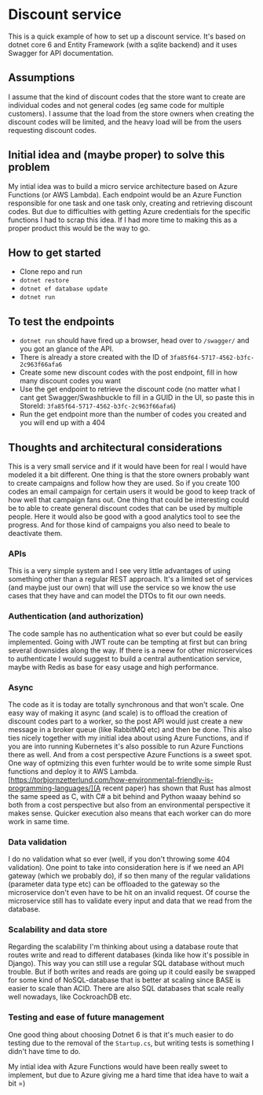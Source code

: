 # Discount service

This is a quick example of how to set up a discount service. It's based on dotnet core 6 and Entity Framework (with a sqlite backend) and it uses Swagger for API documentation.

## Assumptions

I assume that the kind of discount codes that the store want to create are individual codes and not general codes (eg same code for multiple customers).
I assume that the load from the store owners when creating the discount codes will be limited, and the heavy load will be from the users requesting discount codes.

## Initial idea and (maybe proper) to solve this problem

My intial idea was to build a micro service architecture based on Azure Functions (or AWS Lambda). Each endpoint would be an Azure Function responsible for one task and one task only, creating and retrieving discount codes. But due to difficulties with getting Azure credentials for the specific functions I had to scrap this idea. If I had more time to making this as a proper product this would be the way to go.

## How to get started

* Clone repo and run
* `dotnet restore`
* `dotnet ef database update`
* `dotnet run`

## To test the endpoints

* `dotnet run` should have fired up a browser, head over to `/swagger/` and you got an glance of the API.
* There is already a store created with the ID of `3fa85f64-5717-4562-b3fc-2c963f66afa6`
* Create some new discount codes with the post endpoint, fill in how many discount codes you want
* Use the get endpoint to retrieve the discount code (no matter what I cant get Swagger/Swashbuckle to fill in a GUID in the UI, so paste this in StoreId: `3fa85f64-5717-4562-b3fc-2c963f66afa6`)
* Run the get endpoint more than the number of codes you created and you will end up with a 404

## Thoughts and architectural considerations

This is a very small service and if it would have been for real I would have modeled it a bit different. One thing is that the store owners probably want to create campaigns and follow how they are used. So if you create 100 codes an email campaign for certain users it would be good to keep track of how well that campaign fans out.
One thing that could be interesting could be to able to create general discount codes that can be used by multiple people. Here it would also be good with a good analytics tool to see the progress. And for those kind of campaigns you also need to beale to deactivate them.

### APIs

This is a very simple system and I see very little advantages of using something other than a regular REST approach. It's a limited set of services (and maybe just our own) that will use the service so we know the use cases that they have and can model the DTOs to fit our own needs.

### Authentication (and authorization)

The code sample has no authentication what so ever but could be easily implemented. Going with JWT route can be tempting at first but can bring several downsides along the way. If there is a neew for other microservices to authenticate I would suggest to build a central authentication service, maybe with Redis as base for easy usage and high performance.

### Async

The code as it is today are totally synchronous and that won't scale. One easy way of making it async (and scale) is to offload the creation of discount codes part to a worker, so the post API would just create a new message in a broker queue (like RabbitMQ etc) and then be done. This also ties nicely together with my initial idea about using Azure Functions, and if you are into running Kubernetes it's also possible to run Azure Functions there as well. And from a cost perspective Azure Functions is a sweet spot.
One way of optmizing this even furhter would be to write some simple Rust functions and deploy it to AWS Lambda. [https://torbjornzetterlund.com/how-environmental-friendly-is-programming-languages/](A recent paper) has shown that Rust has almost the same speed as C, with C# a bit behind and Python waaay behind so both from a cost perspective but also from an environmental perspective it makes sense. Quicker execution also means that each worker can do more work in same time.

### Data validation

I do no validation what so ever (well, if you don't throwing some 404 validation). One point to take into consideration here is if we need an API gateway (which we probably do), if so then many of the regular validations (parameter data type etc) can be offloaded to the gateway so the microservice don't even have to be hit on an invalid request. Of course the microservice still has to validate every input and data that we read from the database.

### Scalability and data store

Regarding the scalability I'm thinking about using a database route that routes write and read to different databases (kinda like how it's possible in Django). This way you can still use a regular SQL database without much trouble. But if both writes and reads are going up it could easily be swapped for some kind of NoSQL-database that is better at scaling since BASE is easier to scale than ACID. There are also SQL databases that scale really well nowadays, like CockroachDB etc.

### Testing and ease of future management

One good thing about choosing Dotnet 6 is that it's much easier to do testing due to the removal of the `Startup.cs`, but writing tests is something I didn't have time to do.

My intial idea with Azure Functions would have been really sweet to implement, but due to Azure giving me a hard time that idea have to wait a bit =)

